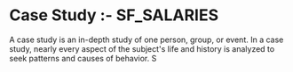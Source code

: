# Case Study :- SF_SALARIES
A case study is an in-depth study of one person, group, or event. In a case study, nearly every aspect of the subject's life and history is analyzed to seek patterns and causes of behavior.
S
